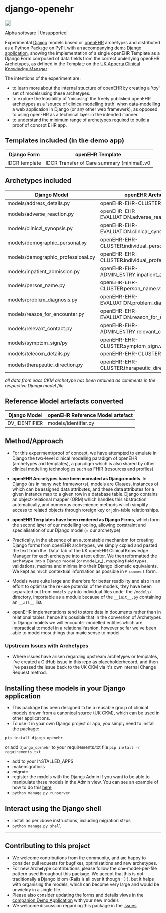 # django-openehr
<a href="https://badge.fury.io/py/django_openehr"><img src="https://badge.fury.io/py/django_openehr.svg" alt="PyPI version" height="18"></a>

Alpha software | Unsupported

Experimental [Django](https://www.djangoproject.com/) models based on [openEHR](http://www.openehr.org/) archetypes and distributed as a Python Package on [PyPi](https://pypi.python.org/pypi), with an accompanying [demo Django application](https://github.com/openhealthcare/django-openehr-demo-app), showing the implementation of a single openEHR Template as a Django Form composed of data fields from the correct underlying openEHR Archetypes, as defined in the Template on the [UK Apperta Clinical Knowledge Manager](http://ckm.apperta.org/ckm/)

The intentions of the experiment are:

* to learn more about the internal structure of openEHR by creating a 'toy' set of models using these archetypes.
* to explore the feasibility of 'misusing' the freely published openEHR archetypes as a 'source of clinical modelling truth' when data-modelling a web application in Django (or any other web framework), as opposed to using openEHR as a technical layer in the intended manner.
* to understand the minimum range of archetypes required to build a proof of concept EHR app.

## Templates included (in the demo app)
| Django Form | openEHR Template |
|------|----------|
| IDCR template | IDCR Transfer of Care summary (minimal).v0 |

## Archetypes included
| Django Model | openEHR Archetype |
| -------------| ----------------- |
| models/address_details.py                 | openEHR-EHR-CLUSTER.address.v1 |
| models/adverse_reaction.py                | openEHR-EHR-EVALUATION.adverse_reaction_uk.v1 |
| models/clinical_synopsis.py               | openEHR-EHR-EVALUATION.clinical_synopsis.v1
| models/demographic_personal.py            | openEHR-EHR-CLUSTER.individual_personal_uk.v1 |
| models/demographic_professional.py        | openEHR-EHR-CLUSTER.individual_professional_uk.v1 |
| models/inpatient_admission.py             | openEHR-EHR-ADMIN_ENTRY.inpatient_admission_uk.v1 |
| models/person_name.py                     | openEHR-EHR-CLUSTER.person_name.v1 |
| models/problem_diagnosis.py               | openEHR-EHR-EVALUATION.problem_diagnosis.v1 |
| models/reason_for_encounter.py            | openEHR-EHR-EVALUATION.reason_for_encounter.v1 |
| models/relevant_contact.py                | openEHR-EHR-ADMIN_ENTRY.relevant_contact_rcp.v0 |
| models/symptom_sign/py                    | openEHR-EHR-CLUSTER.symptom_sign.v1 |
| models/telecom_details.py                 | openEHR-EHR-CLUSTER.telecom_uk.v1 |
| models/therapeutic_direction.py           | openEHR-EHR-CLUSTER.therapeutic_direction.v1 |

_all data from each CKM archetype has been retained as comments in the respective Django model file_

## Reference Model artefacts converted
| Django Model | openEHR Reference Model artefact |
|--------------|----------------------------------|
| DV_IDENTIFIER            | models/identifier.py |

## Method/Approach
* For this experiment/proof of concept, we have attempted to emulate in Django the two-level clinical modelling paradigm of openEHR (archetypes and templates), a paradigm which is also shared by other clinical modelling technologies such as FHIR (resources and profiles)

* **openEHR Archetypes have been recreated as Django models**. In Django (as in many web frameworks), models are Classes, instances of which can be assigned data attributes, and these data attributes for a given instance map to a given row in a database table. Django contains an object-relational mapper (ORM) which handles this abstraction automatically, and numerous convenience methods which simplify access to related objects through foreign key or join-table relationships.

* **openEHR Templates have been rendered as Django Forms**, which form the second layer of our modelling tooling, allowing constraint and specialisation of our Django model (= our archetype)

* Practically, in the absence of an automatable mechanism for creating Django forms from openEHR archetypes, we simply copied and pasted the text from the 'Data' tab of the UK openEHR Clinical Knowledge Manager for each archetype into a text editor. We then reformatted the archetype into a Django model (or model_s_), mapping field types, validations, maxima and minima into their Django idiomatic equivalents. We kept as much contextual information as possible in `# comment` form.

* Models were quite large and therefore for better readbility and also in an effort to optimise the re-use potential of the models, they have been separated out from `models.py` into individual files under the `/models/` directory, importable as a module because of the `__init__.py` containing an `__all__` list.

* openEHR implementations tend to store data in documents rather than in relational tables, hence it's possible that in the conversion of Archetypes to Django models we will encounter modelled entities which are impractical to model in a relational fashion, however so far we've been able to model most things that made sense to model.

### Upstream Issues with Archetypes
* Where issues have arisen regarding upstream archetypes or templates, I've created a GitHub issue in this repo as placeholder/record, and then I've passed the issue back to the UK CKM via it's own internal Change Request method.

## Installing these models in your Django application
* This package has been designed to be a reusable group of clinical models drawn from a canonical source (UK CKM), which can be used in other applications.
* To use it in your own Django project or app, you simply need to install the package:
```
pip install django_openehr
```
or
add `django_openehr` to your requirements.txt file
`pip install -r requirements.txt`

* add to your INSTALLED_APPS
* makemigrations
* migrate
* register the models with the Django Admin if you want to be able to manipulate these models in the Admin view. You can see an example of how to do this [here](https://github.com/openhealthcare/django-openehr-demo-app/blob/master/django_openehr_demo/admin.py)
* `python manage.py runserver`

## Interact using the Django shell
* install as per above instructions, including migration steps
* `python manage.py shell`



------

## Contributing to this project
* We welcome contributions from the community, and are happy to consider pull requests for bugfixes, optimisations and new archetypes.
* For new Archetype contributions, please follow the one-model-per-file pattern used throughout this package. We accept that this is not traditionally a Django idiom (Rails is all over it though :-) ), but it helps with organising the models, which can become very large and would be unwieldy in a single file.
* Please also consider updating the forms and details views in the [companion Demo Application](https://github.com/openhealthcare/django-openehr-demo-app) with your new models
* We welcome discussion regarding this package in the [Issues](https://github.com/openhealthcare/django-openehr/issues)
